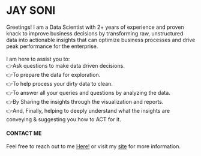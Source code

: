 <h1>JAY SONI</h1>

<p>Greetings! I am a Data Scientist with 2+ years of experience and proven knack to improve business decisions by transforming raw, unstructured data into actionable insights that can optimize business processes and drive peak performance for the enterprise.
      <br>
      <br>I am here to assist you to:
      <br>👉Ask questions to make data driven decisions.
      <br>👉To prepare the data for exploration.
      <br>👉To help process your dirty data to clean.
      <br>👉To answer all your queries and questions by analyzing the data.
      <br>👉By Sharing the insights through the visualization and reports.
      <br>👉And, Finally, helping to deeply understand what the insights are conveying & suggesting you how to ACT for it.
    </p>

<h4>CONTACT ME</h4>
<p>Feel free to reach out to me <a href="mailto:jayamitsoni10126@gmail.com">Here!</a>
or visit my <a href = "jaysoni-10125.github.io">site</a> for more information. </p>